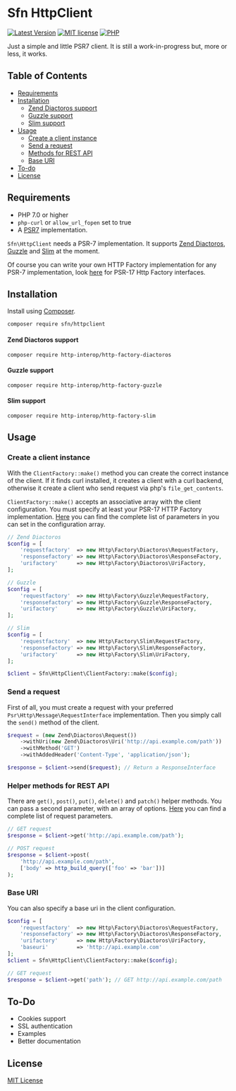 # Sfn HttpClient

[![Latest Version](https://img.shields.io/packagist/v/sfn/httpclient.svg)](https://packagist.org/packages/sfn/httpclient)
[![MIT license](https://img.shields.io/badge/license-MIT-blue.svg)](https://raw.githubusercontent.com/sfn/psr7-httpclient/master/LICENSE)
[![PHP](https://img.shields.io/badge/PHP-7.0%2B-777bb4.svg)](http://www.php.net/)

Just a simple and little PSR7 client.
It is still a work-in-progress but, more or less, it works.

## Table of Contents
* [Requirements](#requirements)
* [Installation](#installation)
    * [Zend Diactoros support](#zend-diactoros-support)
    * [Guzzle support](#guzzle-support)
    * [Slim support](#slim-support)
* [Usage](#usage)
    * [Create a client instance](#create-a-client-instance)
    * [Send a request](#send-a-request)
    * [Methods for REST API](#helper-methods-for-rest-api)
    * [Base URI](#base-uri)
* [To-do](#to-do)
* [License](#license)

## Requirements
* PHP 7.0 or higher
* `php-curl` or `allow_url_fopen` set to true
* A [PSR7](http://www.php-fig.org/psr/psr-7/) implementation.

`Sfn\HttpClient` needs a PSR-7 implementation. It supports
[Zend Diactoros](https://github.com/zendframework/zend-diactoros),
[Guzzle](https://github.com/guzzle/psr7) and
[Slim](https://github.com/slimphp/Slim-Http) at the moment.

Of course you can write your own HTTP Factory implementation for any PSR-7 implementation,
look [here](https://github.com/http-interop/http-factory-diactoros/tree/master/src)
for PSR-17 Http Factory interfaces.

## Installation
Install using [Composer](https://getcomposer.org/).
```
composer require sfn/httpclient
```

#### Zend Diactoros support
```
composer require http-interop/http-factory-diactoros
```

#### Guzzle support
```
composer require http-interop/http-factory-guzzle
```

#### Slim support
```
composer require http-interop/http-factory-slim
```

## Usage
### Create a client instance
With the `ClientFactory::make()` method you can create the correct instance
of the client. If it finds curl installed, it creates a client with a curl
backend, otherwise it create a client who send request via php's
`file_get_contents`.

`ClientFactory::make()` accepts an associative array with the client
configuration. You must specify at least your PSR-17 HTTP Factory implementation.
[Here](PARAMETERS.md#client-configuration-parameters) you can find the complete
list of parameters in you can set in the configuration array.

```php
// Zend Diactoros
$config = [
    'requestfactory'  => new Http\Factory\Diactoros\RequestFactory,
    'responsefactory' => new Http\Factory\Diactoros\ResponseFactory,
    'urifactory'      => new Http\Factory\Diactoros\UriFactory,
];

// Guzzle
$config = [
    'requestfactory'  => new Http\Factory\Guzzle\RequestFactory,
    'responsefactory' => new Http\Factory\Guzzle\ResponseFactory,
    'urifactory'      => new Http\Factory\Guzzle\UriFactory,
];

// Slim
$config = [
    'requestfactory'  => new Http\Factory\Slim\RequestFactory,
    'responsefactory' => new Http\Factory\Slim\ResponseFactory,
    'urifactory'      => new Http\Factory\Slim\UriFactory,
];

$client = Sfn\HttpClient\ClientFactory::make($config);
```

### Send a request
First of all, you must create a request with your preferred
`Psr\Http\Message\RequestInterface` implementation. Then you simply call the
`send()` method of the client.
```php
$request = (new Zend\Diactoros\Request())
    ->withUri(new Zend\Diactoros\Uri('http://api.example.com/path'))
    ->withMethod('GET')
    ->withAddedHeader('Content-Type', 'application/json');

$response = $client->send($request); // Return a ResponseInterface
```

### Helper methods for REST API
There are `get()`, `post()`, `put()`, `delete()` and `patch()` helper methods.
You can pass a second parameter, with an array of options.
[Here](PARAMETERS.md#request-parameters) you can find a complete list of request
parameters.

```php
// GET request
$response = $client->get('http://api.example.com/path');

// POST request
$response = $client->post(
    'http://api.example.com/path',
    ['body' => http_build_query(['foo' => 'bar'])]
);
```

### Base URI
You can also specify a base uri in the client configuration.
```php
$config = [
    'requestfactory'  => new Http\Factory\Diactoros\RequestFactory,
    'responsefactory' => new Http\Factory\Diactoros\ResponseFactory,
    'urifactory'      => new Http\Factory\Diactoros\UriFactory,
    'baseuri'         => 'http://api.example.com'
];
$client = Sfn\HttpClient\ClientFactory::make($config);

// GET request
$response = $client->get('path'); // GET http://api.example.com/path
```

## To-Do
* Cookies support
* SSL authentication
* Examples
* Better documentation

## License
[MIT License](LICENSE)
